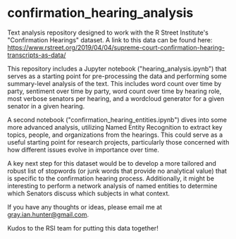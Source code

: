 # confirmation_hearing_analysis
Text analysis repository designed to work with the R Street Institute's "Confirmation Hearings" dataset. A link to this data can be found here: https://www.rstreet.org/2019/04/04/supreme-court-confirmation-hearing-transcripts-as-data/

This repository includes a Jupyter notebook ("hearing_analysis.ipynb") that serves as a starting point for pre-processing the data and performing some summary-level analysis of the text. This includes word count over time by party, sentiment over time by party, word count over time by hearing role, most verbose senators per hearing, and a wordcloud generator for a given senator in a given hearing.

A second notebook ("confirmation_hearing_entities.ipynb") dives into some more advanced analysis, utilizing Named Entity Recognition to extract key topics, people, and organizations from the hearings. This could serve as a useful starting point for research projects, particularly those concerned with how different issues evolve in importance over time.

A key next step for this dataset would be to develop a more tailored and robust list of stopwords (or junk words that provide no analytical value) that is specific to the confirmation hearing process. Additionally, it might be interesting to perform a network analysis of named entities to determine which Senators discuss which subjects in what context.

If you have any thoughts or ideas, please email me at gray.ian.hunter@gmail.com.

Kudos to the RSI team for putting this data together!

